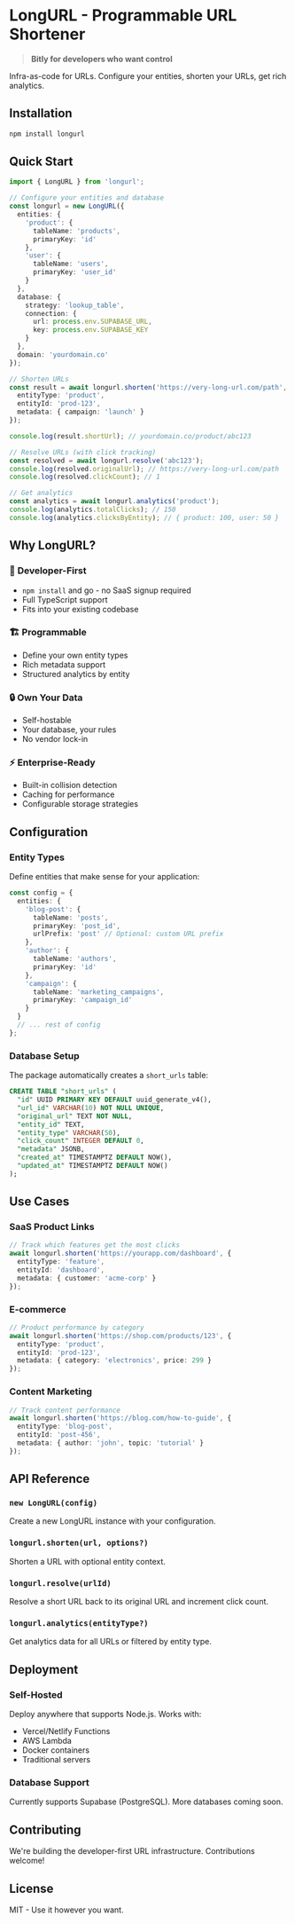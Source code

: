# LongURL - Programmable URL Shortener

> **Bitly for developers who want control**

Infra-as-code for URLs. Configure your entities, shorten your URLs, get rich analytics.

## Installation

```bash
npm install longurl
```

## Quick Start

```typescript
import { LongURL } from 'longurl';

// Configure your entities and database
const longurl = new LongURL({
  entities: {
    'product': { 
      tableName: 'products', 
      primaryKey: 'id' 
    },
    'user': { 
      tableName: 'users', 
      primaryKey: 'user_id' 
    }
  },
  database: {
    strategy: 'lookup_table',
    connection: {
      url: process.env.SUPABASE_URL,
      key: process.env.SUPABASE_KEY
    }
  },
  domain: 'yourdomain.co'
});

// Shorten URLs
const result = await longurl.shorten('https://very-long-url.com/path', {
  entityType: 'product',
  entityId: 'prod-123',
  metadata: { campaign: 'launch' }
});

console.log(result.shortUrl); // yourdomain.co/product/abc123

// Resolve URLs (with click tracking)
const resolved = await longurl.resolve('abc123');
console.log(resolved.originalUrl); // https://very-long-url.com/path
console.log(resolved.clickCount); // 1

// Get analytics
const analytics = await longurl.analytics('product');
console.log(analytics.totalClicks); // 150
console.log(analytics.clicksByEntity); // { product: 100, user: 50 }
```

## Why LongURL?

### 🔧 **Developer-First**
- `npm install` and go - no SaaS signup required
- Full TypeScript support
- Fits into your existing codebase

### 🏗️ **Programmable**
- Define your own entity types
- Rich metadata support
- Structured analytics by entity

### 🔒 **Own Your Data**
- Self-hostable
- Your database, your rules
- No vendor lock-in

### ⚡ **Enterprise-Ready**
- Built-in collision detection
- Caching for performance
- Configurable storage strategies

## Configuration

### Entity Types
Define entities that make sense for your application:

```typescript
const config = {
  entities: {
    'blog-post': { 
      tableName: 'posts', 
      primaryKey: 'post_id',
      urlPrefix: 'post' // Optional: custom URL prefix
    },
    'author': { 
      tableName: 'authors', 
      primaryKey: 'id' 
    },
    'campaign': { 
      tableName: 'marketing_campaigns', 
      primaryKey: 'campaign_id' 
    }
  }
  // ... rest of config
};
```

### Database Setup

The package automatically creates a `short_urls` table:

```sql
CREATE TABLE "short_urls" (
  "id" UUID PRIMARY KEY DEFAULT uuid_generate_v4(),
  "url_id" VARCHAR(10) NOT NULL UNIQUE,
  "original_url" TEXT NOT NULL,
  "entity_id" TEXT,
  "entity_type" VARCHAR(50),
  "click_count" INTEGER DEFAULT 0,
  "metadata" JSONB,
  "created_at" TIMESTAMPTZ DEFAULT NOW(),
  "updated_at" TIMESTAMPTZ DEFAULT NOW()
);
```

## Use Cases

### SaaS Product Links
```typescript
// Track which features get the most clicks
await longurl.shorten('https://yourapp.com/dashboard', {
  entityType: 'feature',
  entityId: 'dashboard',
  metadata: { customer: 'acme-corp' }
});
```

### E-commerce
```typescript
// Product performance by category
await longurl.shorten('https://shop.com/products/123', {
  entityType: 'product',
  entityId: 'prod-123',
  metadata: { category: 'electronics', price: 299 }
});
```

### Content Marketing
```typescript
// Track content performance
await longurl.shorten('https://blog.com/how-to-guide', {
  entityType: 'blog-post',
  entityId: 'post-456',
  metadata: { author: 'john', topic: 'tutorial' }
});
```

## API Reference

### `new LongURL(config)`
Create a new LongURL instance with your configuration.

### `longurl.shorten(url, options?)`
Shorten a URL with optional entity context.

### `longurl.resolve(urlId)`
Resolve a short URL back to its original URL and increment click count.

### `longurl.analytics(entityType?)`
Get analytics data for all URLs or filtered by entity type.

## Deployment

### Self-Hosted
Deploy anywhere that supports Node.js. Works with:
- Vercel/Netlify Functions
- AWS Lambda
- Docker containers
- Traditional servers

### Database Support
Currently supports Supabase (PostgreSQL). More databases coming soon.

## Contributing

We're building the developer-first URL infrastructure. Contributions welcome!

## License

MIT - Use it however you want. 